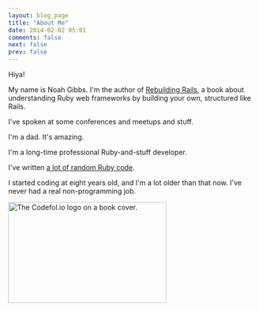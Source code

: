 ```yaml
---
layout: blog_page
title: "About Me"
date: 2014-02-02 05:01
comments: false
next: false
prev: false
---
```


Hiya!

My name is Noah Gibbs. I'm the author of <a
href="http://rebuilding-rails.com">Rebuilding Rails</a>, a book about
understanding Ruby web frameworks by building your own, structured
like Rails.

I've spoken at some conferences and meetups and stuff.

I'm a dad. It's amazing.

I'm a long-time professional Ruby-and-stuff developer.

I've written <a href="http://github.com/noahgibbs/">a lot of random
Ruby code</a>.

I started coding at eight years old, and I'm a lot older than that
now. I've never had a real non-programming job.

<img src="/images/codefolio_book_transparent_320_205.png" width="320" height="205" alt="The Codefol.io logo on a book cover."> </img>
